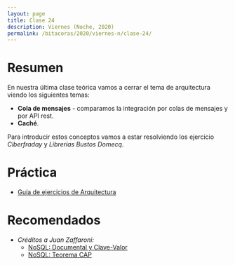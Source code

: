 ```yaml
---
layout: page
title: Clase 24
description: Viernes (Noche, 2020)
permalink: /bitacoras/2020/viernes-n/clase-24/
---
```


# Resumen
En nuestra última clase teórica vamos a cerrar el tema de arquitectura viendo los siguientes temas:
- **Cola de mensajes** - comparamos la integración por colas de mensajes y por API rest.
- **Caché**.

Para introducir estos conceptos vamos a estar resolviendo los ejercicio *Ciberfraday* y *Librerías Bustos Domecq*.

# Práctica
- [Guía de ejercicios de Arquitectura](https://docs.google.com/document/d/1snIOX5rNp3kwEkWF3R04-KuujUbMTOz1wanl3Rut0Ts/edit?usp=sharing)

# Recomendados
- _Créditos a Juan Zaffaroni:_
    - [NoSQL: Documental y Clave-Valor](https://drive.google.com/file/d/0B27PgUCCYOICWmhRX3RHdWtGUk0/view)
    - [NoSQL: Teorema CAP](https://drive.google.com/file/d/0B27PgUCCYOICWmhRX3RHdWtGUk0/view)
